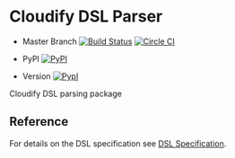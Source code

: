 Cloudify DSL Parser
===================

* Master Branch [![Build Status](https://travis-ci.org/cloudify-cosmo/cloudify-dsl-parser.svg?branch=master)](https://travis-ci.org/cloudify-cosmo/cloudify-dsl-parser) [![Circle CI](https://circleci.com/gh/cloudify-cosmo/cloudify-system-tests/tree/master.svg?&style=shield)](https://circleci.com/gh/cloudify-cosmo/cloudify-dsl-parser/tree/master)

* PyPI [![PyPI](http://img.shields.io/pypi/dm/cloudify-dsl-parser.svg)](http://img.shields.io/pypi/dm/cloudify-dsl-parser.svg)
* Version [![PypI](http://img.shields.io/pypi/v/cloudify-dsl-parser.svg)](http://img.shields.io/pypi/v/cloudify-dsl-parser.svg)


Cloudify DSL parsing package

## Reference
For details on the DSL specification see [DSL Specification](http://getcloudify.org/guide/dsl-spec-general.html).
